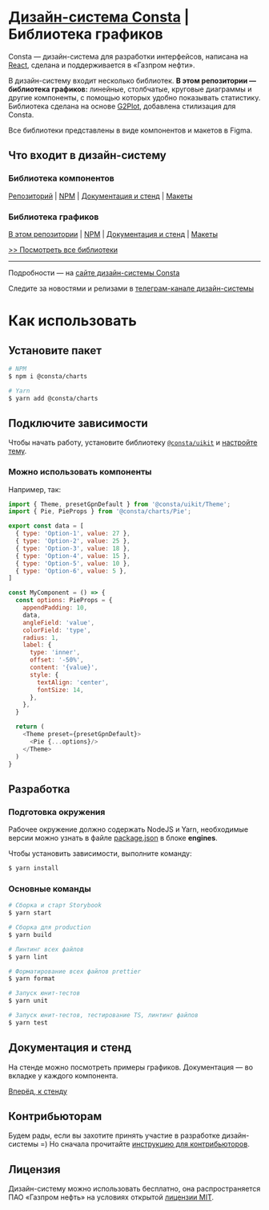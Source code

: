 # [Дизайн-система Consta](https://consta.design/) | Библиотека графиков

Consta — дизайн-система для разработки интерфейсов, написана на [React](https://reactjs.org/), сделана и поддерживается в «Газпром нефти».

В дизайн-систему входит несколько библиотек. **В этом репозитории — библиотека графиков:** линейные, столбчатые, круговые диаграммы и другие компоненты, с помощью которых удобно показывать статистику. Библиотека сделана на основе [G2Plot](https://g2plot.antv.vision/en), добавлена стилизация для Consta.

Все библиотеки представлены в виде компонентов и макетов в Figma.

## Что входит в дизайн-систему

### Библиотека компонентов

[Репозиторий](https://github.com/consta-design-system/uikit) | [NPM](https://www.npmjs.com/package/@consta/uikit) | [Документация и стенд](http://uikit.gizeasy.ru/) | [Макеты](https://www.figma.com/community/file/853774806786762374)

### Библиотека графиков

[В этом репозитории](https://github.com/consta-design-system/charts) | [NPM](https://www.npmjs.com/package/@consta/charts) | [Документация и стенд](http://charts.gizeasy.ru/) | [Макеты](https://www.figma.com/community/file/982611119114314434)

[>> Посмотреть все библиотеки](http://uikit.gizeasy.ru/?path=/docs/common-about-github--page)

<hr>

Подробности — на [сайте дизайн-системы Consta](https://consta.design/)

Следите за новостями и релизами в [телеграм-канале дизайн-системы](https://t.me/consta_ui_releases)

# Как использовать

## Установите пакет

```sh
# NPM
$ npm i @consta/charts

# Yarn
$ yarn add @consta/charts
```

## Подключите зависимости

Чтобы начать работу, установите библиотеку [`@consta/uikit`](https://www.npmjs.com/package/@consta/uikit) и [настройте тему](http://uikit.gizeasy.ru/?path=/docs/components-theme--playground).

### Можно использовать компоненты

Например, так:

```js
import { Theme, presetGpnDefault } from '@consta/uikit/Theme';
import { Pie, PieProps } from '@consta/charts/Pie';

export const data = [
  { type: 'Option-1', value: 27 },
  { type: 'Option-2', value: 25 },
  { type: 'Option-3', value: 18 },
  { type: 'Option-4', value: 15 },
  { type: 'Option-5', value: 10 },
  { type: 'Option-6', value: 5 },
]

const MyComponent = () => {
  const options: PieProps = {
    appendPadding: 10,
    data,
    angleField: 'value',
    colorField: 'type',
    radius: 1,
    label: {
      type: 'inner',
      offset: '-50%',
      content: '{value}',
      style: {
        textAlign: 'center',
        fontSize: 14,
      },
    },
  }

  return (
    <Theme preset={presetGpnDefault}>
      <Pie {...options}/>
    </Theme>
  )
}
```

## Разработка

### Подготовка окружения

Рабочее окружение должно содержать NodeJS и Yarn, необходимые версии можно узнать в файле [package.json](./package.json) в блоке **engines**.

Чтобы установить зависимости, выполните команду:

```sh
$ yarn install
```

### Основные команды

```sh
# Сборка и старт Storybook
$ yarn start

# Сборка для production
$ yarn build

# Линтинг всех файлов
$ yarn lint

# Форматирование всех файлов prettier
$ yarn format

# Запуск юнит-тестов
$ yarn unit

# Запуск юнит-тестов, тестирование TS, линтинг файлов
$ yarn test
```

## Документация и стенд

На стенде можно посмотреть примеры графиков. Документация — во вкладке у каждого компонента.

[Вперёд, к стенду](http://charts.gizeasy.ru/)

## Контрибьюторам

Будем рады, если вы захотите принять участие в разработке дизайн-системы =) Но сначала прочитайте [инструкцию для контрибьюторов](http://charts.gizeasy.ru/?path=/docs/common-develop-contributors--page).

## Лицензия

Дизайн-систему можно использовать бесплатно, она распространяется ПАО «Газпром нефть» на условиях открытой [лицензии MIT](https://consta.design/static/licence_mit.pdf).

